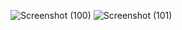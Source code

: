 ![Screenshot (100)](https://github.com/sayanb0212/Mi-Store/assets/166992902/12c6bf5d-20be-43f8-a322-9510916a6b8c)
![Screenshot (101)](https://github.com/sayanb0212/Mi-Store/assets/166992902/d9707107-7cbc-49b9-8af5-9a85107b601c)
